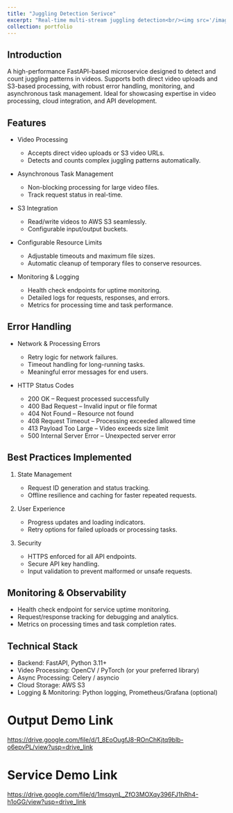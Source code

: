 ```yaml
---
title: "Juggling Detection Serivce"
excerpt: "Real-time multi-stream juggling detection<br/><img src='/images/proj-1.png'>"
collection: portfolio
---
```


## Introduction
A high-performance FastAPI-based microservice designed to detect and count juggling patterns in videos. Supports both direct video uploads and S3-based processing, with robust error handling, monitoring, and asynchronous task management. Ideal for showcasing expertise in video processing, cloud integration, and API development.

## Features
* Video Processing
    * Accepts direct video uploads or S3 video URLs.
    * Detects and counts complex juggling patterns automatically.

* Asynchronous Task Management
    * Non-blocking processing for large video files.
    * Track request status in real-time.

* S3 Integration
    * Read/write videos to AWS S3 seamlessly.
    * Configurable input/output buckets.

* Configurable Resource Limits
    * Adjustable timeouts and maximum file sizes.
    * Automatic cleanup of temporary files to conserve resources.

* Monitoring & Logging
    * Health check endpoints for uptime monitoring.
    * Detailed logs for requests, responses, and errors.
    * Metrics for processing time and task performance.

## Error Handling
* Network & Processing Errors
    * Retry logic for network failures.
    * Timeout handling for long-running tasks.
    * Meaningful error messages for end users.

* HTTP Status Codes
    * 200 OK – Request processed successfully
    * 400 Bad Request – Invalid input or file format
    * 404 Not Found – Resource not found
    * 408 Request Timeout – Processing exceeded allowed time
    * 413 Payload Too Large – Video exceeds size limit
    * 500 Internal Server Error – Unexpected server error

## Best Practices Implemented
1. State Management
    * Request ID generation and status tracking.
    * Offline resilience and caching for faster repeated requests.

2. User Experience
    * Progress updates and loading indicators.
    * Retry options for failed uploads or processing tasks.

3. Security
    * HTTPS enforced for all API endpoints.
    * Secure API key handling.
    * Input validation to prevent malformed or unsafe requests.

## Monitoring & Observability
* Health check endpoint for service uptime monitoring.
* Request/response tracking for debugging and analytics.
* Metrics on processing times and task completion rates.

## Technical Stack
* Backend: FastAPI, Python 3.11+
* Video Processing: OpenCV / PyTorch (or your preferred library)
* Async Processing: Celery / asyncio
* Cloud Storage: AWS S3
* Logging & Monitoring: Python logging, Prometheus/Grafana (optional)


# Output Demo Link
https://drive.google.com/file/d/1_8EoOugfJ8-ROnChKjtq9blb-o6epvPL/view?usp=drive_link

# Service Demo Link
https://drive.google.com/file/d/1msqynL_ZfO3MOXqy396FJ1hRh4-h1oGG/view?usp=drive_link